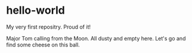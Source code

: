 # hello-world
My very first repositry. Proud of it!

Major Tom calling from the Moon. All dusty and empty here. Let's go and find some cheese on this ball.
